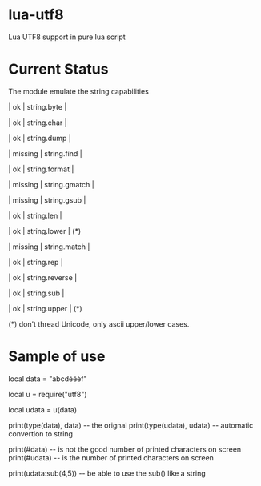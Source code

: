 lua-utf8
========

Lua UTF8 support in pure lua script

Current Status
==============

The module emulate the string capabilities

| ok      | string.byte   |

| ok      | string.char   |

| ok      | string.dump   |

| missing | string.find   |

| ok      | string.format |

| missing | string.gmatch |

| missing | string.gsub   |

| ok      | string.len    |

| ok      | string.lower  | (*)

| missing | string.match  |

| ok      | string.rep    |

| ok      | string.reverse |

| ok      | string.sub    |

| ok      | string.upper  | (*)

(*) don't thread Unicode, only ascii upper/lower cases.


Sample of use
=============

local data = "àbcdéêèf"

local u = require("utf8")

local udata = u(data)

print(type(data), data)   -- the orignal
print(type(udata), udata) -- automatic convertion to string

print(#data)  -- is not the good number of printed characters on screen
print(#udata) -- is the number of printed characters on screen

print(udata:sub(4,5)) -- be able to use the sub() like a string

